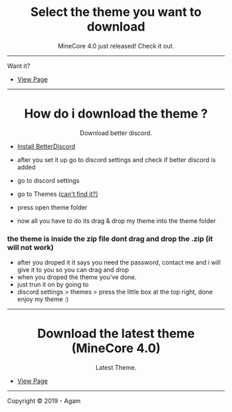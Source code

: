 <h1 align="center">Select the theme you want to download</h1>
<p align="center">MineCore 4.0 just released! Check it out.</p>

---
Want it?
- [View Page](https://github.com/agamsol/download/tree/master/MineCore4.0)

---
<h1 align="center">How do i download the theme ?</h1>
<p align="center">Download better discord.</p>

- [Install BetterDiscord](https://github.com/rauenzi/BetterDiscordApp/releases/download/0.2.82/BetterDiscordWI.exe)

- after you set it up go to discord settings and check if better discord is added 
- go to discord settings 
- go to Themes [(can't find it?)](https://youtu.be/48Zh3h_SD-o)
- press open theme folder
- now all you have to do its drag & drop my theme into the theme folder
### the theme is inside the zip file dont drag and drop the .zip (it will not work)
- after you droped it it says you need the password, contact me and i will give it to you so you can drag and drop
- when you droped the theme you've done.
- just trun it on by going to
- discord settings > themes > press the little box at the top right, done enjoy my theme :) 

---
<h1 align="center">Download the latest theme (MineCore 4.0)</h1>
<p align="center">Latest Theme.</p>

- [View Page](https://github.com/agamsol/download/tree/master/MineCore4.0)

---
Copyright © 2019 - Agam

